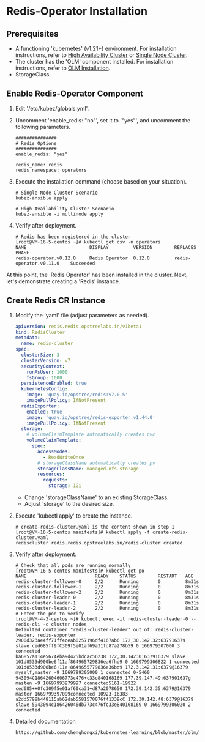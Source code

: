 # Redis-Operator Installation

## Prerequisites

- A functioning 'kubernetes' (v1.21+) environment. For installation instructions, refer to [High Availability Cluster](../install/multinode.md) or [Single Node Cluster](../install/all-in-one.md).
- The cluster has the 'OLM' component installed. For installation instructions, refer to [OLM Installation](../paas/olm.md).
- StorageClass.

## Enable Redis-Operator Component

1. Edit '/etc/kubez/globals.yml'.

2. Uncomment 'enable_redis: "no"', set it to '"yes"', and uncomment the following parameters.

    ```shell
    ###############
    # Redis Options
    ###############
    enable_redis: "yes"

    redis_name: redis
    redis_namespace: operators
    ```

3. Execute the installation command (choose based on your situation).

    ```shell
    # Single Node Cluster Scenario
    kubez-ansible apply

    # High Availability Cluster Scenario
    kubez-ansible -i multinode apply
    ```

4. Verify after deployment.

    ```shell
    # Redis has been registered in the cluster
    [root@VM-16-5-centos ~]# kubectl get csv -n operators
    NAME                       DISPLAY         VERSION        REPLACES                  PHASE
    redis-operator.v0.12.0     Redis Operator  0.12.0         redis-operator.v0.11.0    Succeeded
    ```

At this point, the 'Redis Operator' has been installed in the cluster. Next, let's demonstrate creating a 'Redis' instance.

## Create Redis CR Instance

1. Modify the 'yaml' file (adjust parameters as needed).

   ```yaml
   apiVersion: redis.redis.opstreelabs.in/v1beta1
   kind: RedisCluster
   metadata:
     name: redis-cluster
   spec:
     clusterSize: 3
     clusterVersion: v7
     securityContext:
       runAsUser: 1000
       fsGroup: 1000
     persistenceEnabled: true
     kubernetesConfig:
       image: 'quay.io/opstree/redis:v7.0.5'
       imagePullPolicy: IfNotPresent
     redisExporter:
       enabled: true
       image: 'quay.io/opstree/redis-exporter:v1.44.0'
       imagePullPolicy: IfNotPresent
     storage:
       # volumeClaimTemplate automatically creates pvc
       volumeClaimTemplate:
         spec:
           accessModes:
             - ReadWriteOnce
           # storageClassName automatically creates pv
           storageClassName: managed-nfs-storage
           resources:
             requests:
               storage: 1Gi
   ```

    - Change 'storageClassName' to an existing StorageClass.
    - Adjust 'storage' to the desired size.

2. Execute 'kubectl apply' to create the instance.

   ```shell
   # create-redis-cluster.yaml is the content shown in step 1
   [root@VM-16-5-centos manifests]# kubectl apply -f create-redis-cluster.yaml
   rediscluster.redis.redis.opstreelabs.in/redis-cluster created
   ```

3. Verify after deployment.

   ```shell
   # Check that all pods are running normally
   [root@VM-16-5-centos manifests]# kubectl get po
   NAME                         READY    STATUS        RESTART   AGE
   redis-cluster-follower-0     2/2      Running       0         8m31s
   redis-cluster-follower-1     2/2      Running       0         8m31s
   redis-cluster-follower-2     2/2      Running       0         8m31s
   redis-cluster-leader-0       2/2      Running       0         8m31s
   redis-cluster-leader-1       2/2      Running       0         8m31s
   redis-cluster-leader-2       2/2      Running       0         8m31s
   # Enter the pod to verify
   [root@VM-4-3-centos ~]# kubectl exec -it redis-cluster-leader-0 -- redis-cli -c cluster nodes
   Defaulted container "redis-cluster-leader" out of: redis-cluster-leader, redis-exporter
   2900d323ae4ff71ff4ceab0257196df4167ab6 172,30.142,32:637916379 slave ced685ff9fC309f5e01af69a31fd87a278b59 0 166979307000 3 connected
   ba6857a114e5674eba9d425hdcac56238 172,30.14230:637916379 slave 101d8533d900be6f11af864965729836ea6fhd9 0 1669799306822 1 connected
   101d8533d900be6+11a+8649655779836e36bd9 172.3.142.31:6379@16379 myself,master -9 1669799305000 1 connected 0-5460
   943094C18642604606773c476+c33e840168169 177.39.147.49:637901637g masten -9 16697993979997 connected5161-19922
   ced685++0fc309f5e01af60ca31+d87a2078650 172.39.142.35:6379@16379 master 1669799397099connected 10923-16383
   a2dd5798b448115ab62dab5581570076f41339cC 172.30.142.48:6379@16379 slave 5943094c186426046db773c476fc33e840168169 0 1669799306020 2 connected
   ```

4. Detailed documentation

   ```markdown
   https://github.com/chenghongxi/kubernetes-learning/blob/master/olm/redis-operators/README.md
   ```
